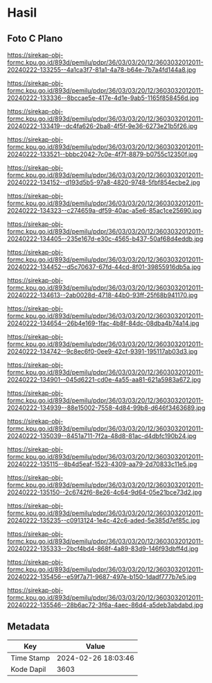 # Hasil

## Foto C Plano

https://sirekap-obj-formc.kpu.go.id/893d/pemilu/pdpr/36/03/03/20/12/3603032012011-20240222-133255--4a1ca3f7-81a1-4a78-b64e-7b7a4fd144a8.jpg

https://sirekap-obj-formc.kpu.go.id/893d/pemilu/pdpr/36/03/03/20/12/3603032012011-20240222-133336--8bccae5e-417e-4d1e-9ab5-1165f858456d.jpg

https://sirekap-obj-formc.kpu.go.id/893d/pemilu/pdpr/36/03/03/20/12/3603032012011-20240222-133419--dc4fa626-2ba8-4f5f-9e36-6273e21b5f26.jpg

https://sirekap-obj-formc.kpu.go.id/893d/pemilu/pdpr/36/03/03/20/12/3603032012011-20240222-133521--bbbc2042-7c0e-4f7f-8879-b0755c12350f.jpg

https://sirekap-obj-formc.kpu.go.id/893d/pemilu/pdpr/36/03/03/20/12/3603032012011-20240222-134152--d193d5b5-97a8-4820-9748-5fbf854ecbe2.jpg

https://sirekap-obj-formc.kpu.go.id/893d/pemilu/pdpr/36/03/03/20/12/3603032012011-20240222-134323--c274659a-df59-40ac-a5e6-85ac1ce25690.jpg

https://sirekap-obj-formc.kpu.go.id/893d/pemilu/pdpr/36/03/03/20/12/3603032012011-20240222-134405--235e167d-e30c-4565-b437-50af68d4eddb.jpg

https://sirekap-obj-formc.kpu.go.id/893d/pemilu/pdpr/36/03/03/20/12/3603032012011-20240222-134452--d5c70637-67fd-44cd-8f01-39855916db5a.jpg

https://sirekap-obj-formc.kpu.go.id/893d/pemilu/pdpr/36/03/03/20/12/3603032012011-20240222-134613--2ab0028d-4718-44b0-93ff-25f68b941170.jpg

https://sirekap-obj-formc.kpu.go.id/893d/pemilu/pdpr/36/03/03/20/12/3603032012011-20240222-134654--26b4e169-1fac-4b8f-84dc-08dba4b74a14.jpg

https://sirekap-obj-formc.kpu.go.id/893d/pemilu/pdpr/36/03/03/20/12/3603032012011-20240222-134742--9c8ec6f0-0ee9-42cf-9391-195117ab03d3.jpg

https://sirekap-obj-formc.kpu.go.id/893d/pemilu/pdpr/36/03/03/20/12/3603032012011-20240222-134901--045d6221-cd0e-4a55-aa81-621a5983a672.jpg

https://sirekap-obj-formc.kpu.go.id/893d/pemilu/pdpr/36/03/03/20/12/3603032012011-20240222-134939--88e15002-7558-4d84-99b8-d646f3463689.jpg

https://sirekap-obj-formc.kpu.go.id/893d/pemilu/pdpr/36/03/03/20/12/3603032012011-20240222-135039--8451a711-7f2a-48d8-81ac-d4dbfc190b24.jpg

https://sirekap-obj-formc.kpu.go.id/893d/pemilu/pdpr/36/03/03/20/12/3603032012011-20240222-135115--8b4d5eaf-1523-4309-aa79-2d70833c11e5.jpg

https://sirekap-obj-formc.kpu.go.id/893d/pemilu/pdpr/36/03/03/20/12/3603032012011-20240222-135150--2c6742f6-8e26-4c64-9d64-05e21bce73d2.jpg

https://sirekap-obj-formc.kpu.go.id/893d/pemilu/pdpr/36/03/03/20/12/3603032012011-20240222-135235--c0913124-1e4c-42c6-aded-5e385d7ef85c.jpg

https://sirekap-obj-formc.kpu.go.id/893d/pemilu/pdpr/36/03/03/20/12/3603032012011-20240222-135333--2bcf4bd4-868f-4a89-83d9-146f93dbff4d.jpg

https://sirekap-obj-formc.kpu.go.id/893d/pemilu/pdpr/36/03/03/20/12/3603032012011-20240222-135456--e59f7a71-9687-497e-b150-1dadf777b7e5.jpg

https://sirekap-obj-formc.kpu.go.id/893d/pemilu/pdpr/36/03/03/20/12/3603032012011-20240222-135546--28b6ac72-3f6a-4aec-86d4-a5deb3abdabd.jpg


## Metadata

| Key        | Value               |
| ---------- | ------------------- |
| Time Stamp | 2024-02-26 18:03:46 |
| Kode Dapil | 3603                |



